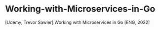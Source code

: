 # Working-with-Microservices-in-Go
[Udemy, Trevor Sawler] Working with Microservices in Go [ENG, 2022]
